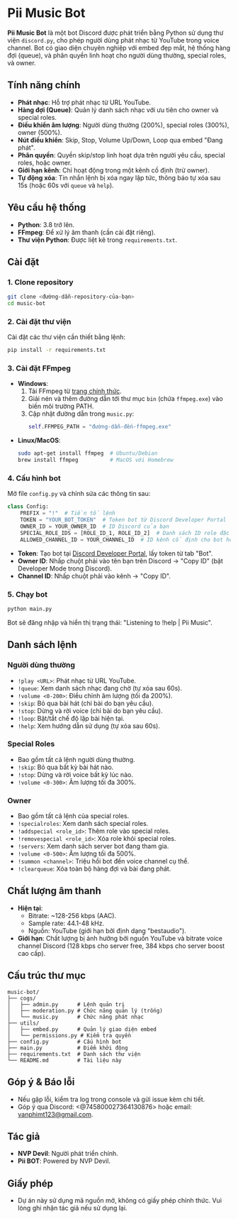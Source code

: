 # Pii Music Bot

**Pii Music Bot** là một bot Discord được phát triển bằng Python sử dụng thư viện `discord.py`, cho phép người dùng phát nhạc từ YouTube trong voice channel. Bot có giao diện chuyên nghiệp với embed đẹp mắt, hệ thống hàng đợi (queue), và phân quyền linh hoạt cho người dùng thường, special roles, và owner.

## Tính năng chính
- **Phát nhạc**: Hỗ trợ phát nhạc từ URL YouTube.
- **Hàng đợi (Queue)**: Quản lý danh sách nhạc với ưu tiên cho owner và special roles.
- **Điều khiển âm lượng**: Người dùng thường (200%), special roles (300%), owner (500%).
- **Nút điều khiển**: Skip, Stop, Volume Up/Down, Loop qua embed "Đang phát".
- **Phân quyền**: Quyền skip/stop linh hoạt dựa trên người yêu cầu, special roles, hoặc owner.
- **Giới hạn kênh**: Chỉ hoạt động trong một kênh cố định (trừ owner).
- **Tự động xóa**: Tin nhắn lệnh bị xóa ngay lập tức, thông báo tự xóa sau 15s (hoặc 60s với `queue` và `help`).

## Yêu cầu hệ thống
- **Python**: 3.8 trở lên.
- **FFmpeg**: Để xử lý âm thanh (cần cài đặt riêng).
- **Thư viện Python**: Được liệt kê trong `requirements.txt`.

## Cài đặt

### 1. Clone repository
```bash
git clone <đường-dẫn-repository-của-bạn>
cd music-bot
```

### 2. Cài đặt thư viện
Cài đặt các thư viện cần thiết bằng lệnh:
```bash
pip install -r requirements.txt
```

### 3. Cài đặt FFmpeg
- **Windows**:
  1. Tải FFmpeg từ [trang chính thức](https://ffmpeg.org/download.html).
  2. Giải nén và thêm đường dẫn tới thư mục `bin` (chứa `ffmpeg.exe`) vào biến môi trường PATH.
  3. Cập nhật đường dẫn trong `music.py`:
     ```python
     self.FFMPEG_PATH = "đường-dẫn-đến-ffmpeg.exe"
     ```
- **Linux/MacOS**:
  ```bash
  sudo apt-get install ffmpeg  # Ubuntu/Debian
  brew install ffmpeg          # MacOS với Homebrew
  ```

### 4. Cấu hình bot
Mở file `config.py` và chỉnh sửa các thông tin sau:
```python
class Config:
    PREFIX = "!"  # Tiền tố lệnh
    TOKEN = "YOUR_BOT_TOKEN"  # Token bot từ Discord Developer Portal
    OWNER_ID = YOUR_OWNER_ID  # ID Discord của bạn
    SPECIAL_ROLE_IDS = [ROLE_ID_1, ROLE_ID_2]  # Danh sách ID role đặc biệt
    ALLOWED_CHANNEL_ID = YOUR_CHANNEL_ID  # ID kênh cố định cho bot hoạt động
```
- **Token**: Tạo bot tại [Discord Developer Portal](https://discord.com/developers/applications), lấy token từ tab "Bot".
- **Owner ID**: Nhấp chuột phải vào tên bạn trên Discord -> "Copy ID" (bật Developer Mode trong Discord).
- **Channel ID**: Nhấp chuột phải vào kênh -> "Copy ID".

### 5. Chạy bot
```bash
python main.py
```
Bot sẽ đăng nhập và hiển thị trạng thái: "Listening to !help | Pii Music".

## Danh sách lệnh

### Người dùng thường
- `!play <URL>`: Phát nhạc từ URL YouTube.
- `!queue`: Xem danh sách nhạc đang chờ (tự xóa sau 60s).
- `!volume <0-200>`: Điều chỉnh âm lượng (tối đa 200%).
- `!skip`: Bỏ qua bài hát (chỉ bài do bạn yêu cầu).
- `!stop`: Dừng và rời voice (chỉ bài do bạn yêu cầu).
- `!loop`: Bật/tắt chế độ lặp bài hiện tại.
- `!help`: Xem hướng dẫn sử dụng (tự xóa sau 60s).

### Special Roles
- Bao gồm tất cả lệnh người dùng thường.
- `!skip`: Bỏ qua bất kỳ bài hát nào.
- `!stop`: Dừng và rời voice bất kỳ lúc nào.
- `!volume <0-300>`: Âm lượng tối đa 300%.

### Owner
- Bao gồm tất cả lệnh của special roles.
- `!specialroles`: Xem danh sách special roles.
- `!addspecial <role_id>`: Thêm role vào special roles.
- `!removespecial <role_id>`: Xóa role khỏi special roles.
- `!servers`: Xem danh sách server bot đang tham gia.
- `!volume <0-500>`: Âm lượng tối đa 500%.
- `!summon <channel>`: Triệu hồi bot đến voice channel cụ thể.
- `!clearqueue`: Xóa toàn bộ hàng đợi và bài đang phát.

## Chất lượng âm thanh
- **Hiện tại**: 
  - Bitrate: ~128-256 kbps (AAC).
  - Sample rate: 44.1-48 kHz.
  - Nguồn: YouTube (giới hạn bởi định dạng "bestaudio").
- **Giới hạn**: Chất lượng bị ảnh hưởng bởi nguồn YouTube và bitrate voice channel Discord (128 kbps cho server free, 384 kbps cho server boost cao cấp).

## Cấu trúc thư mục
```
music-bot/
├── cogs/
│   ├── admin.py      # Lệnh quản trị
│   ├── moderation.py # Chức năng quản lý (trống)
│   └── music.py      # Chức năng phát nhạc
├── utils/
│   ├── embed.py      # Quản lý giao diện embed
│   └── permissions.py # Kiểm tra quyền
├── config.py         # Cấu hình bot
├── main.py           # Điểm khởi động
├── requirements.txt  # Danh sách thư viện
└── README.md         # Tài liệu này
```

## Góp ý & Báo lỗi
- Nếu gặp lỗi, kiểm tra log trong console và gửi issue kèm chi tiết.
- Góp ý qua Discord: <@745800027364130876> hoặc email: vanphimt123@gmail.com.

## Tác giả
- **NVP Devil**: Người phát triển chính.
- **Pii BOT**: Powered by NVP Devil.

## Giấy phép
- Dự án này sử dụng mã nguồn mở, không có giấy phép chính thức. Vui lòng ghi nhận tác giả nếu sử dụng lại.
